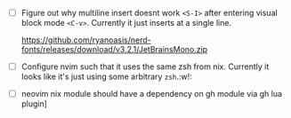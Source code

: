 - [ ] Figure out why multiline insert doesnt work `<S-I>` after entering visual block mode `<C-v>`.
  Currently it just inserts at a single line.

  https://github.com/ryanoasis/nerd-fonts/releases/download/v3.2.1/JetBrainsMono.zip

- [ ] Configure nvim such that it uses the same zsh from nix. Currently it looks like it's just using some arbitrary `zsh`.:w!:

- [ ] neovim nix module should have a dependency on gh module via gh lua plugin]